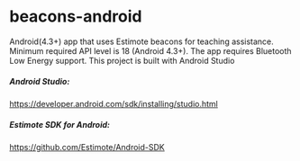 beacons-android
===============

Android(4.3+) app that uses Estimote beacons for teaching assistance.
Minimum required API level is 18 (Android 4.3+). The app requires Bluetooth Low Energy support.
This project is built with Android Studio

##### Android Studio:
https://developer.android.com/sdk/installing/studio.html

##### Estimote SDK for Android:
https://github.com/Estimote/Android-SDK

